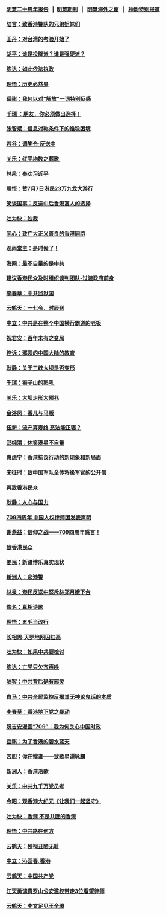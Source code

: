 #### [明慧二十周年报告](https://github.com/gfw-breaker/mh-reports/blob/master/README.md?t=07181135) &nbsp;&nbsp;|&nbsp;&nbsp;[明慧期刊](https://github.com/gfw-breaker/mh-qikan) &nbsp;&nbsp;|&nbsp;&nbsp; [明慧海外之窗](https://github.com/gfw-breaker/mh-news/blob/master/README.md?t=07181135) &nbsp;&nbsp;|&nbsp;&nbsp; [神韵特别报道](https://github.com/gfw-breaker/mh-news/blob/master/shenyun.md?t=07181135) 

#### [陆言：致香港警队的兄弟姐妹们](../pages/nsc993/n11392281.md?t=07181135) 

#### [王丹：对台湾的考验开始了](../pages/nsc993/n11391258.md?t=07181135) 

#### [胡平：谁是投降派？谁是强硬派？](../pages/nsc993/n11391224.md?t=07181135) 

#### [陈达：如此依法执政](../pages/nsc993/n11388999.md?t=07181135) 

#### [理悟：历史必然果](../pages/nsc993/n11388741.md?t=07181135) 

#### [岳祺：我何以对“解放”一词特别反感](../pages/nsc993/n11385696.md?t=07181135) 

#### [千瑞 ：朋友，你必须做出选择！](../pages/nsc993/n11384949.md?t=07181135) 

#### [张智斌：信息对称条件下的维稳困境](../pages/nsc993/n11384812.md?t=07181135) 

#### [若谷：调笑令‧反送中](../pages/nsc993/n11383745.md?t=07181135) 

#### [关乐：红平均数之葬歌 ](../pages/nsc993/n11383498.md?t=07181135) 

#### [林泉：奉劝习近平](../pages/nsc993/n11383487.md?t=07181135) 

#### [理悟：赞7月7日港民23万九龙大游行](../pages/nsc993/n11383473.md?t=07181135) 

#### [笑谈国事：反送中后香港富人的选择](../pages/nsc993/n11382020.md?t=07181135) 

#### [吐为快：独裁](../pages/nsc993/n11382755.md?t=07181135) 

#### [同心：致广大正义善良的香港同胞](../pages/nsc993/n11382745.md?t=07181135) 

#### [观雨堂主：是时候了！](../pages/nsc993/n11382737.md?t=07181135) 

#### [海网：最不自量的是中共](../pages/nsc993/n11380440.md?t=07181135) 

#### [建议香港民众及时组织谈判团队-过渡政府前身](../pages/nsc993/n11379909.md?t=07181135) 

#### [李春草：中共监狱国](../pages/nsc993/n11378989.md?t=07181135) 

#### [云鹤天：一七令．时辰到](../pages/nsc993/n11379260.md?t=07181135) 

#### [中立：中共是在整个中国横行霸道的老板](../pages/nsc993/n11378382.md?t=07181135) 

#### [祝君安：百年未有之变局](../pages/nsc993/n11378376.md?t=07181135) 

#### [控诉：邪恶的中国大陆的教育](../pages/nsc993/n11378344.md?t=07181135) 

#### [耿静：关于三峡大坝是否变形](../pages/nsc993/n11375879.md?t=07181135) 

#### [千瑞：狮子山的怒吼 ](../pages/nsc993/n11375644.md?t=07181135) 

#### [关乐：大坝走形大预兆](../pages/nsc993/n11375629.md?t=07181135) 

#### [金浴凤：香儿与马贩](../pages/nsc993/n11375580.md?t=07181135) 

#### [伍新：流产算寿终  恶法能正寝？](../pages/nsc993/n11375581.md?t=07181135) 

#### [郑纯清：休笑港星不自量](../pages/nsc993/n11375555.md?t=07181135) 

#### [惠虎宇：香港抗议行动的新现象和新局面](../pages/nsc993/n11375501.md?t=07181135) 

#### [宋征时：致中国军队全体将级军官的公开信](../pages/nsc993/n11373354.md?t=07181135) 

#### [再致香港民众](../pages/nsc993/n11373870.md?t=07181135) 

#### [耿静：人心与国力](../pages/nsc993/n11373759.md?t=07181135) 

#### [709四周年 中国人权律师团发表声明](../pages/nsc993/n11373565.md?t=07181135) 

#### [谢燕益：信仰之战——709四周年感言！](../pages/nsc993/n11373388.md?t=07181135) 

#### [致香港民众](../pages/nsc993/n11373286.md?t=07181135) 

#### [姜民：新疆博乐真实现状](../pages/nsc993/n11371223.md?t=07181135) 

#### [新洲人：悲港警](../pages/nsc993/n11371174.md?t=07181135) 

#### [林泉：港民反送中怒斥林郑月娥下台](../pages/nsc993/n11370676.md?t=07181135) 

#### [佚名：真相诗歌](../pages/nsc993/n11370666.md?t=07181135) 

#### [理悟：五毛当改行](../pages/nsc993/n11369314.md?t=07181135) 

#### [长相思‧天罗地网囚红恶](../pages/nsc993/n11368444.md?t=07181135) 

#### [吐为快：如果中共要检讨](../pages/nsc993/n11368441.md?t=07181135) 

#### [陈达：亡党只欠齐声唤](../pages/nsc993/n11367838.md?t=07181135) 

#### [陆客：中共背后确有邪灵](../pages/nsc993/n11365263.md?t=07181135) 

#### [白马：中共全民监控反揭其无神论鬼话的本质](../pages/nsc993/n11365236.md?t=07181135) 

#### [李春草：香港地下党之暴动](../pages/nsc993/n11365210.md?t=07181135) 

#### [阮吉安漫画“709”：我为何关心中国时政](../pages/nsc993/n11362127.md?t=07181135) 

#### [岳祺：为了香港的碧水蓝天](../pages/nsc993/n11362627.md?t=07181135) 

#### [苦胆：你在撑谁——致歌星谭咏麟](../pages/nsc993/n11361348.md?t=07181135) 

#### [新洲人：香港浩歌](../pages/nsc993/n11361334.md?t=07181135) 

#### [关乐：中共九千万党员考](../pages/nsc993/n11361304.md?t=07181135) 

#### [今昭：观香港大纪元《让我们一起坚守》](../pages/nsc993/n11361244.md?t=07181135) 

#### [吐为快：香港  不是共匪的香港](../pages/nsc993/n11360918.md?t=07181135) 

#### [理悟：中共路在何方](../pages/nsc993/n11360509.md?t=07181135) 

#### [云鹤天：殃视丑陋无耻](../pages/nsc993/n11358872.md?t=07181135) 

#### [中立：沁园春.香港](../pages/nsc993/n11358843.md?t=07181135) 

#### [云鹤天：中国共产党](../pages/nsc993/n11356465.md?t=07181135) 

#### [江天勇谴责罗山公安滥权带走3位看望律师](../pages/nsc993/n11356042.md?t=07181135) 

#### [云鹤天：李文足见王全璋](../pages/nsc993/n11355225.md?t=07181135) 

